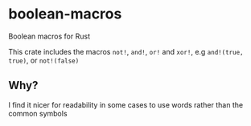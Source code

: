 # boolean-macros
Boolean macros for Rust

This crate includes the macros `not!`, `and!`, `or!` and `xor!`, e.g `and!(true, true)`, or `not!(false)`

## Why?

I find it nicer for readability in some cases to use words rather than the common symbols
